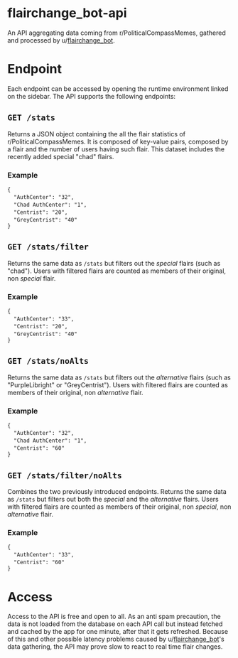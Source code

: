 # flairchange_bot-api
An API aggregating data coming from r/PoliticalCompassMemes, gathered and processed by u/[flairchange_bot](https://github.com/ornato-t/flairchange_bot).

# Endpoint

Each endpoint can be accessed by opening the runtime environment linked on the sidebar. The API supports the following endpoints:

## `GET /stats`  
Returns a JSON object containing the all the flair statistics of r/PoliticalCompassMemes. It is composed of key-value pairs, composed by a flair and the number of users having such flair. This dataset includes the recently added special "chad" flairs.
### Example
`{`  
&emsp;`"AuthCenter": "32",`  
&emsp;`"Chad AuthCenter": "1",`  
&emsp;`"Centrist": "20",`  
&emsp;`"GreyCentrist": "40"`  
`}`

## `GET /stats/filter`  
Returns the same data as `/stats` but filters out the *special* flairs (such as "chad"). Users with filtered flairs are counted as members of their original, non *special* flair. 
### Example
`{`  
&emsp;`"AuthCenter": "33",`  
&emsp;`"Centrist": "20",`  
&emsp;`"GreyCentrist": "40"`  
`}`

## `GET /stats/noAlts`  
Returns the same data as `/stats` but filters out the *alternative* flairs (such as "PurpleLibright" or "GreyCentrist"). Users with filtered flairs are counted as members of their original, non *alternative* flair. 
### Example
`{`  
&emsp;`"AuthCenter": "32",`  
&emsp;`"Chad AuthCenter": "1",`  
&emsp;`"Centrist": "60"`  
`}`


## `GET /stats/filter/noAlts`  
Combines the two previously introduced endpoints. Returns the same data as `/stats` but filters out both the *special* and the *alternative* flairs. Users with filtered flairs are counted as members of their original, non *special*, non *alternative* flair. 
### Example
`{`  
&emsp;`"AuthCenter": "33",`  
&emsp;`"Centrist": "60"`  
`}`


# Access
Access to the API is free and open to all. As an anti spam precaution, the data is not loaded from the database on each API call but instead fetched and cached by the app for one minute, after that it gets refreshed. Because of this and other possible latency problems caused by u/[flairchange_bot](https://github.com/ornato-t/flairchange_bot)'s data gathering, the API may prove slow to react to real time flair changes.
